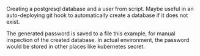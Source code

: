 Creating a postgresql database and a user from script. Maybe useful in an
auto-deploying git hook to automatically create a database if it does not
exist.

The generated password is saved to a file this example, for manual
inspection of the created database. In actual environment, the password
would be stored in other places like kubernetes secret.
